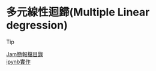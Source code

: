 # 多元線性迴歸(Multiple Linear degression)

> [!TIP]
> [Jam簡報檔目錄](./說明jam)  
> [ipynb實作](./multiple_linear_regression1.ipynb)

